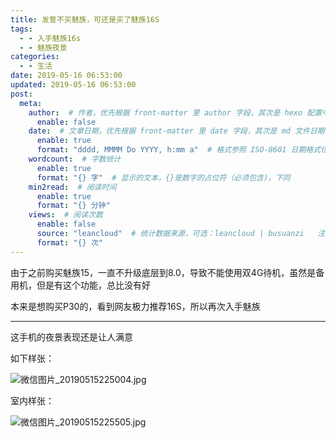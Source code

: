 ```yaml
---
title: 发誓不买魅族，可还是买了魅族16S
tags:
  - - 入手魅族16s
  - - 魅族夜景
categories:
  - - 生活
date: 2019-05-16 06:53:00
updated: 2019-05-16 06:53:00
post:
  meta:
    author:  # 作者，优先根据 front-matter 里 author 字段，其次是 hexo 配置中 author 值
      enable: false
    date:  # 文章日期，优先根据 front-matter 里 date 字段，其次是 md 文件日期
      enable: true
      format: "dddd, MMMM Do YYYY, h:mm a"  # 格式参照 ISO-8601 日期格式化
    wordcount:  # 字数统计
      enable: true
      format: "{} 字"  # 显示的文本，{}是数字的占位符（必须包含)，下同
    min2read:  # 阅读时间
      enable: true
      format: "{} 分钟"
    views:  # 阅读次数
      enable: false
      source: "leancloud"  # 统计数据来源，可选：leancloud | busuanzi   注意不蒜子会间歇抽风
      format: "{} 次"
---
```



由于之前购买魅族15，一直不升级底层到8.0，导致不能使用双4G待机，虽然是备用机，但是有这个功能，总比没有好

本来是想购买P30的，看到网友极力推荐16S，所以再次入手魅族

* * *

这手机的夜景表现还是让人满意

如下样张：

![微信图片_20190515225004.jpg](https://www.xxhat.xyz/usr/uploads/2019/05/1120320867.jpg "微信图片_20190515225004.jpg")

室内样张：

![微信图片_20190515225505.jpg](https://www.xxhat.xyz/usr/uploads/2019/05/378269883.jpg "微信图片_20190515225505.jpg")